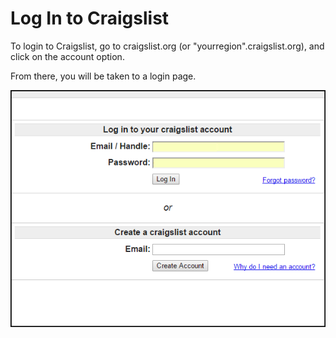 # Log In to Craigslist

To login to Craigslist, go to craigslist.org (or "yourregion".craigslist.org), and click on the account option.




From there, you will be taken to a login page. 

![](CLLogin.png)